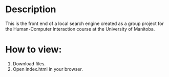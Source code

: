 # Description
This is the front end of a local search engine created as a group project for the Human-Computer Interaction course at the University of Manitoba.

# How to view:

1. Download files.
2. Open index.html in your browser.
